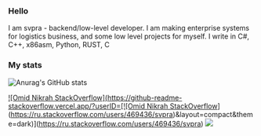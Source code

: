 ### Hello

I am svpra - backend/low-level developer. I am making enterprise systems 
for logistics business, and some low level projects for myself. I write in C#, C++, x86asm, Python, RUST, C

### My stats

![Anurag's GitHub stats](https://github-readme-stats.vercel.app/api?username=svpra&theme=dark&include_all_commits=true&count_private=true&show_icons=true)

[![Omid Nikrah StackOverflow](https://github-readme-stackoverflow.vercel.app/?userID=[![Omid Nikrah StackOverflow](https://github-readme-stackoverflow.vercel.app/?userID=6558042&layout=compact&theme=dark)](https://ru.stackoverflow.com/users/469436/svpra)&layout=compact&theme=dark)](https://ru.stackoverflow.com/users/469436/svpra)
![](https://komarev.com/ghpvc/?username=svpra&color=brightgreen)


